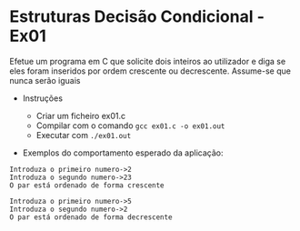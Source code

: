 # Estruturas Decisão Condicional - Ex01
Efetue um programa em C  que solicite dois inteiros ao utilizador e diga se eles foram inseridos por ordem crescente ou decrescente. Assume-se que nunca serão iguais

- Instruções
    - Criar um ficheiro ex01.c
    - Compilar com o comando `gcc ex01.c -o ex01.out`
    - Executar com `./ex01.out`

- Exemplos do comportamento esperado da aplicação:
```text
Introduza o primeiro numero->2
Introduza o segundo numero->23
O par está ordenado de forma crescente 
```
```text
Introduza o primeiro numero->5
Introduza o segundo numero->2
O par está ordenado de forma decrescente 
```


